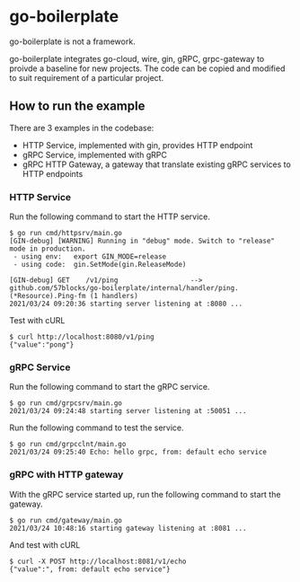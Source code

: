 # go-boilerplate
go-boilerplate is not a framework.

go-boilerplate integrates go-cloud, wire, gin, gRPC, grpc-gateway to proivde a baseline for new projects. The code can be copied and modified to suit requirement of a particular project.

## How to run the example
There are 3 examples in the codebase:

* HTTP Service, implemented with gin, provides HTTP endpoint
* gRPC Service, implemented with gRPC
* gRPC HTTP Gateway, a gateway that translate existing gRPC services to HTTP endpoints
### HTTP Service
Run the following command to start the HTTP service.
```
$ go run cmd/httpsrv/main.go 
[GIN-debug] [WARNING] Running in "debug" mode. Switch to "release" mode in production.
 - using env:   export GIN_MODE=release
 - using code:  gin.SetMode(gin.ReleaseMode)

[GIN-debug] GET    /v1/ping                  --> github.com/57blocks/go-boilerplate/internal/handler/ping.(*Resource).Ping-fm (1 handlers)
2021/03/24 09:20:36 starting server listening at :8080 ...
```
Test with cURL
```
$ curl http://localhost:8080/v1/ping
{"value":"pong"}
```
### gRPC Service
Run the following command to start the gRPC service.
```
$ go run cmd/grpcsrv/main.go 
2021/03/24 09:24:48 starting server listening at :50051 ...
```
Run the following command to test the service.
```
$ go run cmd/grpcclnt/main.go 
2021/03/24 09:25:40 Echo: hello grpc, from: default echo service
```
### gRPC with HTTP gateway
With the gRPC service started up, run the following command to start the gateway.
```
$ go run cmd/gateway/main.go 
2021/03/24 10:48:16 starting gateway listening at :8081 ...
```
And test with cURL
```
$ curl -X POST http://localhost:8081/v1/echo
{"value":", from: default echo service"}                        
```